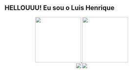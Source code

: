## HELLOUUU! Eu sou o Luis Henrique

<div align="center">
  <a href="https://github.com/luuisavelino">
  <img height="150em" src="https://github-readme-stats.vercel.app/api?username=luuisavelino&show_icons=true&theme=dracula&include_all_commits=true&count_private=true"/>
  <img height="150em" src="https://github-readme-stats.vercel.app/api/top-langs/?username=luuisavelino&layout=compact&langs_count=7&theme=dracula"/>

<div> 
  <a href="https://instagram.com/luisavelinoo" target="_blank"><img src="https://img.shields.io/badge/-Instagram-%23E4405F?style=for-the-badge&logo=instagram&logoColor=white" target="_blank"></a>
  <a href="https://www.linkedin.com/in/luis-henrique-ba7091194/" target="_blank"><img src="https://img.shields.io/badge/-LinkedIn-%230077B5?style=for-the-badge&logo=linkedin&logoColor=white" target="_blank"></a> 
  

